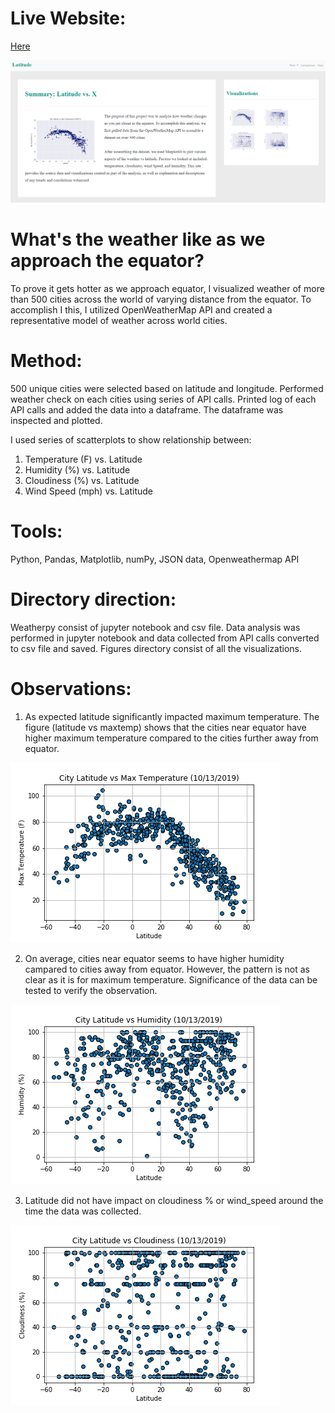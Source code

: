 # Live Website:
[Here](https://limbz-sami.github.io/Web-Design-Challenge.github.io/cloud.html)

![4-scatter](Figures/website.PNG)

# What's the weather like as we approach the equator?
To prove it gets hotter as we approach equator, I visualized weather of more than 500 cities across the world of varying distance from the equator. To accomplish I this, I utilized OpenWeatherMap API and created a representative model of weather across world cities. 

# Method:
500 unique cities were selected based on latitude and longitude. Performed weather check on each cities using series of API calls. Printed log of each API calls and added the data into a dataframe. The dataframe was inspected and plotted.

I used series of scatterplots to show relationship between:
1) Temperature (F) vs. Latitude
2) Humidity (%) vs. Latitude
3) Cloudiness (%) vs. Latitude
4) Wind Speed (mph) vs. Latitude

# Tools:
Python, Pandas, Matplotlib, numPy, JSON data, Openweathermap API

# Directory direction:
Weatherpy consist of jupyter notebook and csv file. Data analysis was performed in jupyter notebook and data collected from API calls converted to csv file and saved. Figures directory consist of all the visualizations. 

# Observations:
 1) As expected latitude significantly impacted maximum temperature. The figure (latitude vs maxtemp) shows that the cities near equator have higher maximum temperature compared to the cities further away from equator.

![4-scatter](Figures/Latitude_vs_MaxTemp.png)

2) On average, cities near equator seems to have higher humidity campared to cities away from equator. However, the pattern is not as clear as it is for maximum temperature. Significance of the data can be tested to verify the observation.

![4-scatter](Figures/Latitude_vs_Humidity.png)

3) Latitude did not have impact on cloudiness % or wind_speed around the time the data was collected.

![4-scatter](Figures/Latitude_vs_Cloudiness.png)




